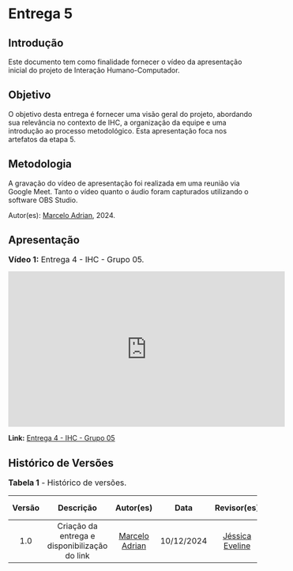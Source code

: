 # Entrega 5

## Introdução

Este documento tem como finalidade fornecer o vídeo da apresentação inicial do projeto de Interação Humano-Computador.

## Objetivo

O objetivo desta entrega é fornecer uma visão geral do projeto, abordando sua relevância no contexto de IHC, a organização da equipe e uma introdução ao processo metodológico. Esta apresentação foca nos artefatos da etapa 5.

## Metodologia

A gravação do vídeo de apresentação foi realizada em uma reunião via Google Meet. Tanto o vídeo quanto o áudio foram capturados utilizando o software OBS Studio.

Autor(es): [Marcelo Adrian](https://github.com/Marcelo-Adrian), 2024.

## Apresentação

<font size="3"><p style="text-align: left">**Vídeo 1:** Entrega 4 - IHC - Grupo 05.</p></font>

<iframe width="560" height="315" src="https://www.youtube.com/embed/Tjb-s9Sc0cg?si=6qIOqVE_-W7FWPR5" title="YouTube video player" frameborder="0" allow="accelerometer; autoplay; clipboard-write; encrypted-media; gyroscope; picture-in-picture; web-share" referrerpolicy="strict-origin-when-cross-origin" allowfullscreen></iframe>

**Link:** [Entrega 4 - IHC - Grupo 05](https://youtu.be/Tjb-s9Sc0cg)

## Histórico de Versões

<font size="3"><p style="text-align: left">**Tabela 1** - Histórico de versões.</p></font>

| Versão |                   Descrição                   |                      Autor(es)                      |    Data    | Revisor(es) | Data de revisão |
| :----: | :-------------------------------------------: | :-------------------------------------------------: | :--------: | :---------: | :-------------: |
|  1.0   | Criação da entrega e disponibilização do link | [Marcelo Adrian](https://github.com/Marcelo-Adrian) | 10/12/2024 |  [Jéssica Eveline](https://github.com/xzxjesse) | 09/02/2025 |
